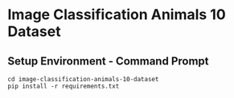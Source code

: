 # Image Classification Animals 10 Dataset


## Setup Environment - Command Prompt
```
cd image-classification-animals-10-dataset
pip install -r requirements.txt
```
